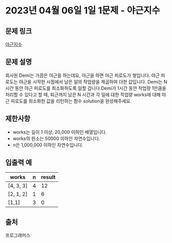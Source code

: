# 2023년 04월 06일 1일 1문제 - 야근지수

## 문제 링크

[야근지수](https://school.programmers.co.kr/learn/courses/30/lessons/12927)

## 문제 설명

회사원 Demi는 가끔은 야근을 하는데요, 야근을 하면 야근 피로도가 쌓입니다. 야근 피로도는 야근을 시작한 시점에서 남은 일의 작업량을 제곱하여 더한 값입니다. Demi는 N시간 동안 야근 피로도를 최소화하도록 일할 겁니다.Demi가 1시간 동안 작업량 1만큼을 처리할 수 있다고 할 때, 퇴근까지 남은 N 시간과 각 일에 대한 작업량 works에 대해 야근 피로도를 최소화한 값을 리턴하는 함수 solution을 완성해주세요.

## 제한사항

- works는 길이 1 이상, 20,000 이하인 배열입니다.
- works의 원소는 50000 이하인 자연수입니다.
- n은 1,000,000 이하인 자연수입니다.

## 입출력 예

| works     | n   | result |
| --------- | --- | ------ |
| [4, 3, 3] | 4   | 12     |
| [2, 1, 2] | 1   | 6      |
| [1,1]     | 3   | 0      |

## 출처

프로그래머스

